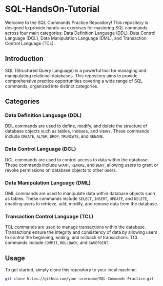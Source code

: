 # SQL-HandsOn-Tutorial

Welcome to the SQL Commands Practice Repository! This repository is designed to provide hands-on exercises for mastering SQL commands across four main categories: Data Definition Language (DDL), Data Control Language (DCL), Data Manipulation Language (DML), and Transaction Control Language (TCL).

## Introduction

SQL (Structured Query Language) is a powerful tool for managing and manipulating relational databases. This repository aims to provide comprehensive practice opportunities covering a wide range of SQL commands, organized into distinct categories.

## Categories

### Data Definition Language (DDL)

DDL commands are used to define, modify, and delete the structure of database objects such as tables, indexes, and views. These commands include `CREATE`, `ALTER`, `DROP`, `TRUNCATE`, and `RENAME`.

### Data Control Language (DCL)

DCL commands are used to control access to data within the database. These commands include `GRANT`, `REVOKE`, and `DENY`, allowing users to grant or revoke permissions on database objects to other users.

### Data Manipulation Language (DML)

DML commands are used to manipulate data within database objects such as tables. These commands include `SELECT`, `INSERT`, `UPDATE`, and `DELETE`, enabling users to retrieve, add, modify, and remove data from the database.

### Transaction Control Language (TCL)

TCL commands are used to manage transactions within the database. Transactions ensure the integrity and consistency of data by allowing users to control the beginning, ending, and rollback of transactions. TCL commands include `COMMIT`, `ROLLBACK`, and `SAVEPOINT`.

## Usage

To get started, simply clone this repository to your local machine:

```bash
git clone https://github.com/your-username/SQL-Commands-Practice.git

